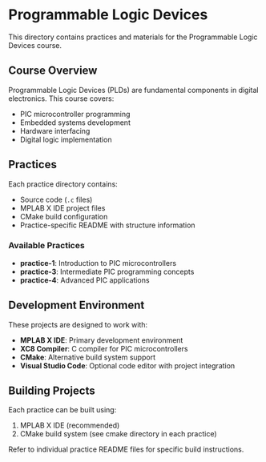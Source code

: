 # Programmable Logic Devices

This directory contains practices and materials for the Programmable Logic Devices course.

## Course Overview

Programmable Logic Devices (PLDs) are fundamental components in digital electronics. This course covers:
- PIC microcontroller programming
- Embedded systems development
- Hardware interfacing
- Digital logic implementation

## Practices

Each practice directory contains:
- Source code (`.c` files)
- MPLAB X IDE project files
- CMake build configuration
- Practice-specific README with structure information

### Available Practices

- **practice-1**: Introduction to PIC microcontrollers
- **practice-3**: Intermediate PIC programming concepts
- **practice-4**: Advanced PIC applications

## Development Environment

These projects are designed to work with:
- **MPLAB X IDE**: Primary development environment
- **XC8 Compiler**: C compiler for PIC microcontrollers
- **CMake**: Alternative build system support
- **Visual Studio Code**: Optional code editor with project integration

## Building Projects

Each practice can be built using:
1. MPLAB X IDE (recommended)
2. CMake build system (see cmake directory in each practice)

Refer to individual practice README files for specific build instructions.
